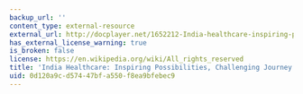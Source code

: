 ```yaml
---
backup_url: ''
content_type: external-resource
external_url: http://docplayer.net/1652212-India-healthcare-inspiring-possibilities-challenging-journey.html
has_external_license_warning: true
is_broken: false
license: https://en.wikipedia.org/wiki/All_rights_reserved
title: 'India Healthcare: Inspiring Possibilities, Challenging Journey'
uid: 0d120a9c-d574-47bf-a550-f8ea9bfebec9
---
```

